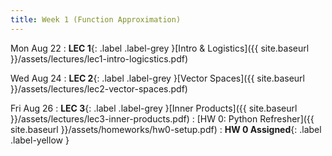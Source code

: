 ```yaml
---
title: Week 1 (Function Approximation)
---
```


Mon Aug 22
: **LEC 1**{: .label .label-grey }[Intro & Logistics]({{ site.baseurl }}/assets/lectures/lec1-intro-logicstics.pdf)

Wed Aug 24
: **LEC 2**{: .label .label-grey }[Vector Spaces]({{ site.baseurl }}/assets/lectures/lec2-vector-spaces.pdf)

Fri Aug 26
: **LEC 3**{: .label .label-grey }[Inner Products]({{ site.baseurl }}/assets/lectures/lec3-inner-products.pdf)
    : [HW 0: Python Refresher]({{ site.baseurl }}/assets/homeworks/hw0-setup.pdf)
: **HW 0 Assigned**{: .label .label-yellow }